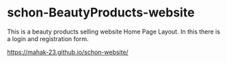 # schon-BeautyProducts-website

This is a beauty products selling website Home Page Layout.
In this there is a login and registration form.


https://mahak-23.github.io/schon-website/
